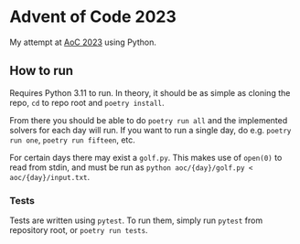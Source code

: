 # Advent of Code 2023

My attempt at [AoC 2023](https://adventofcode.com/2023) using Python.

## How to run

Requires Python 3.11 to run. In theory, it should be as simple as cloning the repo, `cd` to repo
root and `poetry install`.

From there you should be able to do `poetry run all` and the implemented solvers for each day will run. If you want to
run a single day, do e.g. `poetry run one`, `poetry run fifteen`, etc.

For certain days there may exist a `golf.py`. This makes use of `open(0)` to read from stdin, and must be run as
`python aoc/{day}/golf.py < aoc/{day}/input.txt`.

### Tests

Tests are written using `pytest`. To run them, simply run `pytest` from repository root, or `poetry run tests`.
